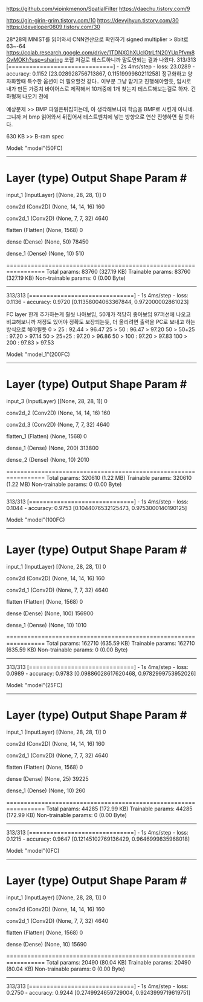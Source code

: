 https://github.com/vipinkmenon/SpatialFilter
https://daechu.tistory.com/9

https://gin-girin-grim.tistory.com/10
https://devyihyun.tistory.com/30
https://developer0809.tistory.com/30


28*28의 MNIST를 읽어와서 CNN연산으로 확인하기
signed multiplier > 8bit로 63~-64
https://colab.research.google.com/drive/1TDNXGhXUclOtrLfN20YUpPfvm8GvMOKh?usp=sharing 
코랩 저걸로 테스트하니까 말도안되는 결과 나왔다.
313/313 [==============================] - 2s 4ms/step - loss: 23.0289 - accuracy: 0.1152
[23.028928756713867, 0.1151999980211258]
정규화하고 양자화할때 특수한 옵션이 더 필요할것 같다.. 이부분 그냥 맏기고 진행해야할듯, 임시로 내가 만든 가중치 바이어스로 제작해서
10개중에 1개 찾는지 테스트해보는걸로 하자. 건하형꺼 나오기 전에

예상문제 >> BMP 파일은뒤집히는데, 아 생각해보니까 학습을 BMP로 시킨게 아니네. 그니까 저 bmp 읽어와서 뒤집어서 테스트벤치에 넣는 방향으로 연산 진행하면 될 듯하다.


630 KB >> B-ram spec

Model: "model"(50FC)
_________________________________________________________________
 Layer (type)                Output Shape              Param #   
=================================================================
 input_1 (InputLayer)        [(None, 28, 28, 1)]       0         
                                                                 
 conv2d (Conv2D)             (None, 14, 14, 16)        160       
                                                                 
 conv2d_1 (Conv2D)           (None, 7, 7, 32)          4640      
                                                                 
 flatten (Flatten)           (None, 1568)              0         
                                                                 
 dense (Dense)               (None, 50)                78450     
                                                                 
 dense_1 (Dense)             (None, 10)                510       
                                                                 
=================================================================
Total params: 83760 (327.19 KB)
Trainable params: 83760 (327.19 KB)
Non-trainable params: 0 (0.00 Byte)
_________________________________________________________________
313/313 [==============================] - 1s 4ms/step - loss: 0.1136 - accuracy: 0.9720
[0.11358004063367844, 0.972000002861023]


FC layer 한개 추가하는게 훨씻 나아보임, 50개가 적당히 좋아보임 97퍼선에 나오고 비교해보니까 저정도 있어야 정확도 보장되는듯, 더 올리려면 출력을 PC로 보내고 하는 방식으로 해야될듯
0 > 25 : 92.44 > 96.47
25 > 50 : 96.47 > 97.20
50 > 50+25 : 97.20 > 97.14
50 > 25+25 : 97.20 > 96.86
50 > 100 : 97.20 > 97.83
100 > 200 : 97.83 > 97.53

Model: "model_1"(200FC)
_________________________________________________________________
 Layer (type)                Output Shape              Param #   
=================================================================
 input_3 (InputLayer)        [(None, 28, 28, 1)]       0         
                                                                 
 conv2d_2 (Conv2D)           (None, 14, 14, 16)        160       
                                                                 
 conv2d_3 (Conv2D)           (None, 7, 7, 32)          4640      
                                                                 
 flatten_1 (Flatten)         (None, 1568)              0         
                                                                 
 dense_1 (Dense)             (None, 200)               313800    
                                                                 
 dense_2 (Dense)             (None, 10)                2010      
                                                                 
=================================================================
Total params: 320610 (1.22 MB)
Trainable params: 320610 (1.22 MB)
Non-trainable params: 0 (0.00 Byte)
_________________________________________________________________
313/313 [==============================] - 1s 4ms/step - loss: 0.1044 - accuracy: 0.9753
[0.1044076532125473, 0.9753000140190125]


Model: "model"(100FC)
_________________________________________________________________
 Layer (type)                Output Shape              Param #   
=================================================================
 input_1 (InputLayer)        [(None, 28, 28, 1)]       0         
                                                                 
 conv2d (Conv2D)             (None, 14, 14, 16)        160       
                                                                 
 conv2d_1 (Conv2D)           (None, 7, 7, 32)          4640      
                                                                 
 flatten (Flatten)           (None, 1568)              0         
                                                                 
 dense (Dense)               (None, 100)               156900    
                                                                 
 dense_1 (Dense)             (None, 10)                1010      
                                                                 
=================================================================
Total params: 162710 (635.59 KB)
Trainable params: 162710 (635.59 KB)
Non-trainable params: 0 (0.00 Byte)
_________________________________________________________________
313/313 [==============================] - 1s 4ms/step - loss: 0.0989 - accuracy: 0.9783
[0.09886028617620468, 0.9782999753952026]

Model: "model"(25FC)
_________________________________________________________________
 Layer (type)                Output Shape              Param #   
=================================================================
 input_1 (InputLayer)        [(None, 28, 28, 1)]       0         
                                                                 
 conv2d (Conv2D)             (None, 14, 14, 16)        160       
                                                                 
 conv2d_1 (Conv2D)           (None, 7, 7, 32)          4640      
                                                                 
 flatten (Flatten)           (None, 1568)              0         
                                                                 
 dense (Dense)               (None, 25)                39225     
                                                                 
 dense_1 (Dense)             (None, 10)                260       
                                                                 
=================================================================
Total params: 44285 (172.99 KB)
Trainable params: 44285 (172.99 KB)
Non-trainable params: 0 (0.00 Byte)
_________________________________________________________________
313/313 [==============================] - 1s 4ms/step - loss: 0.1215 - accuracy: 0.9647
[0.12145102769136429, 0.9646999835968018]

Model: "model"(0FC)
_________________________________________________________________
 Layer (type)                Output Shape              Param #   
=================================================================
 input_1 (InputLayer)        [(None, 28, 28, 1)]       0         
                                                                 
 conv2d (Conv2D)             (None, 14, 14, 16)        160       
                                                                 
 conv2d_1 (Conv2D)           (None, 7, 7, 32)          4640      
                                                                 
 flatten (Flatten)           (None, 1568)              0         
                                                                 
 dense (Dense)               (None, 10)                15690     
                                                                 
=================================================================
Total params: 20490 (80.04 KB)
Trainable params: 20490 (80.04 KB)
Non-trainable params: 0 (0.00 Byte)
_________________________________________________________________
313/313 [==============================] - 1s 4ms/step - loss: 0.2750 - accuracy: 0.9244
[0.2749924659729004, 0.9243999719619751]

